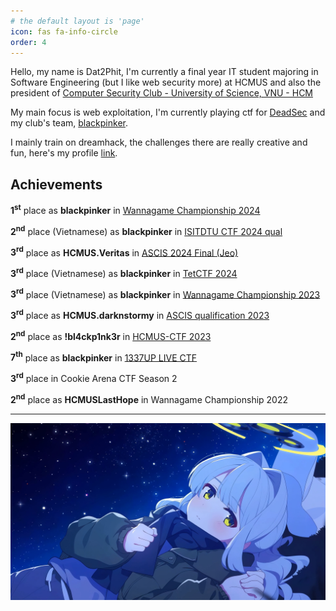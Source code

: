 ```yaml
---
# the default layout is 'page'
icon: fas fa-info-circle
order: 4
---
```


Hello, my name is Dat2Phit, I'm currently a final year IT student majoring in Software Engineering (but I like web security more) at HCMUS and also the president of [Computer Security Club - University of Science, VNU - HCM](https://www.facebook.com/hcmus.compsec.club)

My main focus is web exploitation, I'm currently playing ctf for [DeadSec](https://deadsec.team/) and my club's team, [blackpinker](https://ctftime.org/team/155048).

I mainly train on dreamhack, the challenges there are really creative and fun, here's my profile [link](https://dreamhack.io/users/30626).

## Achievements

**1<sup>st</sup>** place as **blackpinker** in [Wannagame Championship 2024](https://ctftime.org/event/2515/)

**2<sup>nd</sup>** place (Vietnamese) as **blackpinker** in [ISITDTU CTF 2024 qual](https://ctftime.org/event/2456/)

**3<sup>rd</sup>** place as **HCMUS.Veritas** in [ASCIS 2024 Final (Jeo)](https://ascis.vnisa.org.vn/en/)

**3<sup>rd</sup>** place (Vietnamese) as **blackpinker** in [TetCTF 2024](https://ctftime.org/event/2212)

**3<sup>rd</sup>** place (Vietnamese) as **blackpinker** in [Wannagame Championship 2023](https://ctftime.org/event/2146)

**3<sup>rd</sup>** place as **HCMUS.darknstormy** in [ASCIS qualification 2023](https://ascis.vnisa.org.vn/en/)

**2<sup>nd</sup>** place as **!bl4ckp1nk3r** in [HCMUS-CTF 2023](https://ctftime.org/ctf/902)

**7<sup>th</sup>** place as **blackpinker** in [1337UP LIVE CTF](https://ctftime.org/event/2134)

**3<sup>rd</sup>** place in Cookie Arena CTF Season 2

**2<sup>nd</sup>** place as **HCMUSLastHope** in Wannagame Championship 2022

---
![banner](/assets/img/misc/banner4.jpeg)